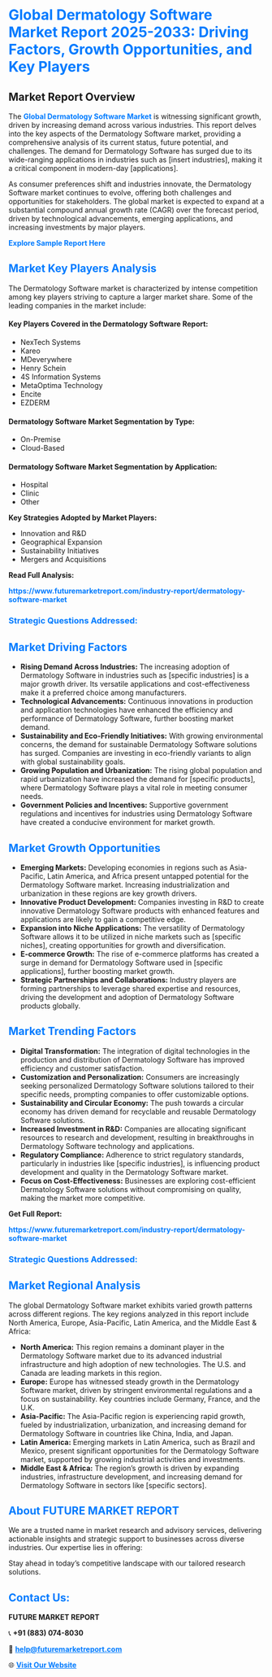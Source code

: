 <h1 style="color: #007BFF;">Global Dermatology Software Market Report 2025-2033: Driving Factors, Growth Opportunities, and Key Players</h1>

<section id="overview">
<h2>Market Report Overview</h2>
<p>The <a href="https://www.futuremarketreport.com/industry-report/dermatology-software-market" style="color: #007BFF; text-decoration: none;"><strong>Global Dermatology Software Market</strong></a> is witnessing significant growth, driven by increasing demand across various industries. This report delves into the key aspects of the Dermatology Software market, providing a comprehensive analysis of its current status, future potential, and challenges. The demand for Dermatology Software has surged due to its wide-ranging applications in industries such as [insert industries], making it a critical component in modern-day [applications].</p>
<p>As consumer preferences shift and industries innovate, the Dermatology Software market continues to evolve, offering both challenges and opportunities for stakeholders. The global market is expected to expand at a substantial compound annual growth rate (CAGR) over the forecast period, driven by technological advancements, emerging applications, and increasing investments by major players.</p>
</section>

<section id="overview">
<p><a href="https://www.futuremarketreport.com/request-sample/reportId=52035" style="color: #007BFF; text-decoration: none;"><strong>Explore Sample Report Here</strong></a></p>
</section>

<section id="key-players">
<h2 style="color: #007BFF;">Market Key Players Analysis</h2>
<p>The Dermatology Software market is characterized by intense competition among key players striving to capture a larger market share. Some of the leading companies in the market include:</p>
<h4>Key Players Covered in the Dermatology Software Report:</h4>
<ul><li>NexTech Systems</li><li>Kareo</li><li>MDeverywhere</li><li>Henry Schein</li><li>4S Information Systems</li><li>MetaOptima Technology</li><li>Encite</li><li>EZDERM</li></ul>
<h4>Dermatology Software Market Segmentation by Type:</h4>
<ul><li>On-Premise</li><li>Cloud-Based</li></ul>

<h4>Dermatology Software Market Segmentation by Application:</h4>
<ul><li>Hospital</li><li>Clinic</li><li>Other</li></ul>
<p><strong>Key Strategies Adopted by Market Players:</strong></p>
<ul>
<li>Innovation and R&D</li>
<li>Geographical Expansion</li>
<li>Sustainability Initiatives</li>
<li>Mergers and Acquisitions</li>
</ul>
</section>

<section>
<p><strong>Read Full Analysis: </strong></p><a href="https://www.futuremarketreport.com/industry-report/dermatology-software-market" style="color: #007BFF; text-decoration: none;"><strong>https://www.futuremarketreport.com/industry-report/dermatology-software-market</strong></a>
<h3 style="color: #007BFF;">Strategic Questions Addressed:</h3>
</section>

<section id="driving-factors">
<h2 style="color: #007BFF;">Market Driving Factors</h2>
<ul>
<li><strong>Rising Demand Across Industries:</strong> The increasing adoption of Dermatology Software in industries such as [specific industries] is a major growth driver. Its versatile applications and cost-effectiveness make it a preferred choice among manufacturers.</li>
<li><strong>Technological Advancements:</strong> Continuous innovations in production and application technologies have enhanced the efficiency and performance of Dermatology Software, further boosting market demand.</li>
<li><strong>Sustainability and Eco-Friendly Initiatives:</strong> With growing environmental concerns, the demand for sustainable Dermatology Software solutions has surged. Companies are investing in eco-friendly variants to align with global sustainability goals.</li>
<li><strong>Growing Population and Urbanization:</strong> The rising global population and rapid urbanization have increased the demand for [specific products], where Dermatology Software plays a vital role in meeting consumer needs.</li>
<li><strong>Government Policies and Incentives:</strong> Supportive government regulations and incentives for industries using Dermatology Software have created a conducive environment for market growth.</li>
</ul>
</section>

<section id="growth-opportunities">
<h2 style="color: #007BFF;">Market Growth Opportunities</h2>
<ul>
<li><strong>Emerging Markets:</strong> Developing economies in regions such as Asia-Pacific, Latin America, and Africa present untapped potential for the Dermatology Software market. Increasing industrialization and urbanization in these regions are key growth drivers.</li>
<li><strong>Innovative Product Development:</strong> Companies investing in R&D to create innovative Dermatology Software products with enhanced features and applications are likely to gain a competitive edge.</li>
<li><strong>Expansion into Niche Applications:</strong> The versatility of Dermatology Software allows it to be utilized in niche markets such as [specific niches], creating opportunities for growth and diversification.</li>
<li><strong>E-commerce Growth:</strong> The rise of e-commerce platforms has created a surge in demand for Dermatology Software used in [specific applications], further boosting market growth.</li>
<li><strong>Strategic Partnerships and Collaborations:</strong> Industry players are forming partnerships to leverage shared expertise and resources, driving the development and adoption of Dermatology Software products globally.</li>
</ul>
</section>

<section id="trending-factors">
<h2 style="color: #007BFF;">Market Trending Factors</h2>
<ul>
<li><strong>Digital Transformation:</strong> The integration of digital technologies in the production and distribution of Dermatology Software has improved efficiency and customer satisfaction.</li>
<li><strong>Customization and Personalization:</strong> Consumers are increasingly seeking personalized Dermatology Software solutions tailored to their specific needs, prompting companies to offer customizable options.</li>
<li><strong>Sustainability and Circular Economy:</strong> The push towards a circular economy has driven demand for recyclable and reusable Dermatology Software solutions.</li>
<li><strong>Increased Investment in R&D:</strong> Companies are allocating significant resources to research and development, resulting in breakthroughs in Dermatology Software technology and applications.</li>
<li><strong>Regulatory Compliance:</strong> Adherence to strict regulatory standards, particularly in industries like [specific industries], is influencing product development and quality in the Dermatology Software market.</li>
<li><strong>Focus on Cost-Effectiveness:</strong> Businesses are exploring cost-efficient Dermatology Software solutions without compromising on quality, making the market more competitive.</li>
</ul>
</section>

<section>
<p><strong>Get Full Report: </strong></p><a href="https://www.futuremarketreport.com/industry-report/dermatology-software-market" style="color: #007BFF; text-decoration: none;"><strong>https://www.futuremarketreport.com/industry-report/dermatology-software-market</strong></a>
<h3 style="color: #007BFF;">Strategic Questions Addressed:</h3>
</section>


<section id="regional-analysis">
<h2 style="color: #007BFF;">Market Regional Analysis</h2>
<p>The global Dermatology Software market exhibits varied growth patterns across different regions. The key regions analyzed in this report include North America, Europe, Asia-Pacific, Latin America, and the Middle East & Africa:</p>
<ul>
<li><strong>North America:</strong> This region remains a dominant player in the Dermatology Software market due to its advanced industrial infrastructure and high adoption of new technologies. The U.S. and Canada are leading markets in this region.</li>
<li><strong>Europe:</strong> Europe has witnessed steady growth in the Dermatology Software market, driven by stringent environmental regulations and a focus on sustainability. Key countries include Germany, France, and the U.K.</li>
<li><strong>Asia-Pacific:</strong> The Asia-Pacific region is experiencing rapid growth, fueled by industrialization, urbanization, and increasing demand for Dermatology Software in countries like China, India, and Japan.</li>
<li><strong>Latin America:</strong> Emerging markets in Latin America, such as Brazil and Mexico, present significant opportunities for the Dermatology Software market, supported by growing industrial activities and investments.</li>
<li><strong>Middle East & Africa:</strong> The region’s growth is driven by expanding industries, infrastructure development, and increasing demand for Dermatology Software in sectors like [specific sectors].</li>
</ul>
</section>

<footer>
<h2 style="color: #007BFF;">About FUTURE MARKET REPORT</h2>
<p>We are a trusted name in market research and advisory services, delivering actionable insights and strategic support to businesses across diverse industries. Our expertise lies in offering:</p>

<p>Stay ahead in today’s competitive landscape with our tailored research solutions.</p>

<h2 style="color: #007BFF;">Contact Us:</h2>
<p><strong>FUTURE MARKET REPORT</strong></p>
<p>📞 <strong>+91 (883) 074-8030</strong></p>
<p>📧 <strong><a href="mailto:help@futuremarketreport.com" style="color: #007BFF;">help@futuremarketreport.com</a></strong></p>
<p>🌐 <strong><a href="https://www.futuremarketreport.com/" style="color: #007BFF;">Visit Our Website</a></strong></p>
</footer>